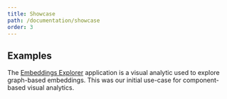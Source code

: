 ```yaml
---
title: Showcase
path: /documentation/showcase
order: 3
---
```


## Examples

The [Embeddings Explorer](/embeddings-explorer) application is a visual analytic used to explore graph-based embeddings. This was our initial use-case for component-based visual analytics.
